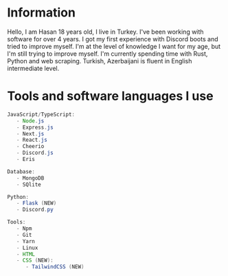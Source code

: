 # Information
Hello, I am Hasan 18 years old, I live in Turkey. I've been working with software for over 4 years. I got my first experience with Discord boots and tried to improve myself. I'm at the level of knowledge I want for my age, but I'm still trying to improve myself. I'm currently spending time with Rust, Python and web scraping. Turkish, Azerbaijani is fluent in English intermediate level.

# Tools and software languages I use
```java
JavaScript/TypeScript:
   - Node.js
   - Express.js
   - Next.js
   - React.js
   - Cheerio
   - Discord.js
   - Eris

Database:
   - MongoDB
   - SQlite

Python:
   - Flask (NEW)
   - Discord.py

Tools:
   - Npm
   - Git
   - Yarn
   - Linux
   - HTML
   - CSS (NEW):
      - TailwindCSS (NEW)
```

